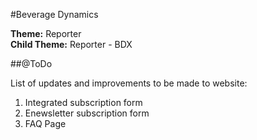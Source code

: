 #Beverage Dynamics

**Theme:** Reporter  
**Child Theme:** Reporter - BDX

##@ToDo

List of updates and improvements to be made to website:

1. Integrated subscription form
2. Enewsletter subscription form
3. FAQ Page

